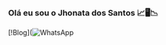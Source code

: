 ### Olá eu sou o Jhonata dos Santos 📈🖥️📉

[!Blog](![WhatsApp](https://img.shields.io/badge/WhatsApp-25D366?style=for-the-badge&logo=whatsapp&logoColor=white)


<!--
**Jhonatasantosdev/Jhonatasantosdev** is a ✨ _special_ ✨ repository because its `README.md` (this file) appears on your GitHub profile.

Here are some ideas to get you started:

- 🔭 I’m currently working on ...
- 🌱 I’m currently learning ...
- 👯 I’m looking to collaborate on ...
- 🤔 I’m looking for help with ...
- 💬 Ask me about ...
- 📫 How to reach me: ...
- 😄 Pronouns: ...
- ⚡ Fun fact: ...
-->
